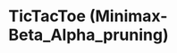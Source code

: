 # TicTacToe (Minimax-Beta_Alpha_pruning)

[screenshot]: https://github.com/inthra-onsap/tictactoe-minimax-algorithm/tree/master/game_engine/images/sample.png "Sample Screenshot"